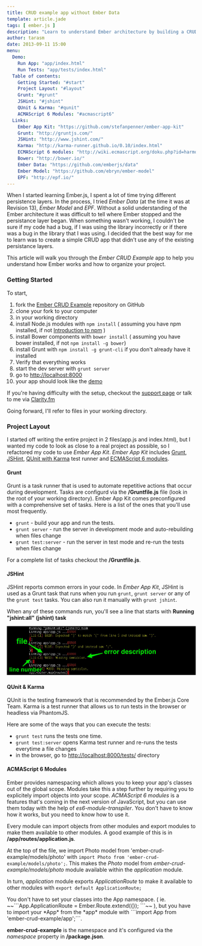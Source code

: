 ```yaml
---
title: CRUD example app without Ember Data
template: article.jade
tags: [ ember.js ]
description: "Learn to understand Ember architecture by building a CRUD app without Ember Data."
author: tarasm
date: 2013-09-11 15:00
menu:
  Demo:
    Run App: "app/index.html"
    Run Tests: "app/tests/index.html"
  Table of contents:
    Getting Started: "#start"
    Project Layout: "#layout"
    Grunt: "#grunt"
    JSHint: "#jshint"
    QUnit & Karma: "#qunit"
    ACMAScript 6 Modules: "#acmascript6"
  Links:
    Ember App Kit: "https://github.com/stefanpenner/ember-app-kit"
    Grunt: "http://gruntjs.com/"
    JSHint: "http://www.jshint.com/"
    Karma: "http://karma-runner.github.io/0.10/index.html"
    ECMAScript 6 modules: "http://wiki.ecmascript.org/doku.php?id=harmony:modules"
    Bower: "http://bower.io/"
    Ember Data: "https://github.com/emberjs/data"
    Ember Model: "https://github.com/ebryn/ember-model"
    EPF: "http://epf.io/"
---
```


When I started learning Ember.js, I spent a lot of time trying different persistence layers. In the process, I tried *Ember Data*<span class="small"> (at the time it was at Revision 13),</span> *Ember Model* and *EPF*. Without a solid understanding of the Ember architecture it was difficult to tell where Ember stopped and the persistance layer began. When something wasn't working, I couldn't be sure if my code had a bug, if I was using the library incorrectly or if there was a bug in the library that I was using. I decided that the best way for me to learn was to create a simple CRUD app that didn't use any of the existing persistance layers. 

This article will walk you through the *Ember CRUD Example* app to help you understand how Ember works and how to organize your project.

<span id="start"></span>
### Getting Started

To start, 

1. fork the [Ember CRUD Example](https://github.com/taras/ember-crud-example) repository on GitHub
2. clone your fork to your computer
3. in your working directory
  1. install Node.js modules with ```npm install``` ( assuming you have npm installed, if not [Introduction to npm](http://howtonode.org/introduction-to-npm) )
  2. install Bower components with ```bower install``` ( assuming you have bower installed, if not ```npm install -g bower```)
  3. install Grunt with ```npm install -g grunt-cli``` if you don't already have it installed
4. Verify that everything works
  1. start the dev server with ```grunt server```
  2. go to <a href="http://localhost:8000" target="_blank">http://localhost:8000</a>
  3. your app should look like the <a href="app/index.html">demo</a>

<div class="dialog dialog-warning">If you're having difficulty with the setup, checkout the <a href="support.html">support page</a> or talk to me via <a href="https://clarity.fm/tarasm">Clarity.fm</a></div>

Going forward, I'll refer to files in your working directory. 

<span id="layout"></span>
### Project Layout

I started off writing the entire project in 2 files(app.js and index.html), but I wanted my code to look as close to a real project as possible, so I refactored my code to use *Ember App Kit*. *Ember App Kit* includes [Grunt](#grunt), [JSHint](#jshint), [QUnit with Karma](#qunit) test runner and [ECMAScript 6 modules](#ecmascript6).

<span id="grunt"></span>
#### Grunt

Grunt is a task runner that is used to automate repetitive actions that occur during development. Tasks are configurd via the **/Gruntfile.js** file (look in the root of your working directory). Ember App Kit comes preconfigured with a comprehensive set of tasks. Here is a list of the ones that you'll use most frequently.

* ```grunt``` - build your app and run the tests.
* ```grunt server``` - run the server in development mode and auto-rebuilding when files change
* ```grunt test:server``` - run the server in test mode and re-run the tests when files change

For a complete list of tasks checkout the **/Gruntfile.js**.

<span id="jshint"></span>
#### JSHint

JSHint reports common errors in your code. In *Ember App Kit*, JSHint is used as a Grunt task that runs when you run ```grunt```, ```grunt server``` or any of the ```grunt test``` tasks. You can also run it manually with ```grunt jshint```. 

When any of these commands run, you'll see a line that starts with **Running "jshint:all" (jshint) task**

![JSHint Example](js-hint.jpg)

<span id="qunit"></span>
#### QUnit & Karma

QUnit is the testing framework that is recommended by the Ember.js Core Team. Karma is a test runner that allows us to run tests in the browser or headless via PhantomJS.

Here are some of the ways that you can execute the tests:

* ```grunt test``` runs the tests one time.
* ```grunt test:server``` opens Karma test runner and re-runs the tests everytime a file changes
* in the browser, go to [http://localhost:8000/tests/](http://localhost:8000/tests) directory

<span id="acmascript6"></span>
#### ACMAScript 6 Modules

Ember provides namespacing which allows you to keep your app's classes out of the global scope. Modules take this a step further by requiring you to explicitely import objects into your scope. *ACMAScript 6 modules* is a features that's coming in the next version of JavaScript, but you can use them today with the help of *es6-module-transpiler*.  You don't have to know how it works, but you need to know how to use it.

Every module can import objects from other modules and export modules to make them available to other modules. A good example of this is in **/app/routes/application.js**.

At the top of the file, we import Photo model from 'ember-crud-example/models/photo' with ```import Photo from 'ember-crud-example/models/photo';```. This makes the *Photo* model from *ember-crud-example/models/photo* module available within the *application* module. 

In turn, *application* module exports *ApplicationRoute* to make it available to other modules with ```export default ApplicationRoute;```

<div class="dialog dialog-warning">You don't have to set your classes into the App namespace. ( ie. ~~```App.ApplicationRoute = Ember.Route.extend({}); ```~~ ), but you have to import your *App* from the *app* module with ```import App from 'ember-crud-example/app';```.
</div>

**ember-crud-example** is the namespace and it's configured via the *namespace* property in **/package.json**.
